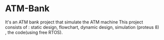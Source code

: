 # ATM-Bank
It's an ATM bank project that simulate the ATM machine 
This project consists of : static design, flowchart, dynamic design, simulation (proteus 8) , the code(using free RTOS).
